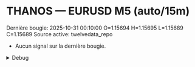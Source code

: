 # THANOS — EURUSD M5 (auto/15m)
Dernière bougie: 2025-10-31 00:10:00  O=1.15694  H=1.15695  L=1.15689  C=1.15689
Source active: twelvedata_repo

- Aucun signal sur la dernière bougie.

<details><summary>Debug</summary>

- TD_API_KEY manquant.

</details>